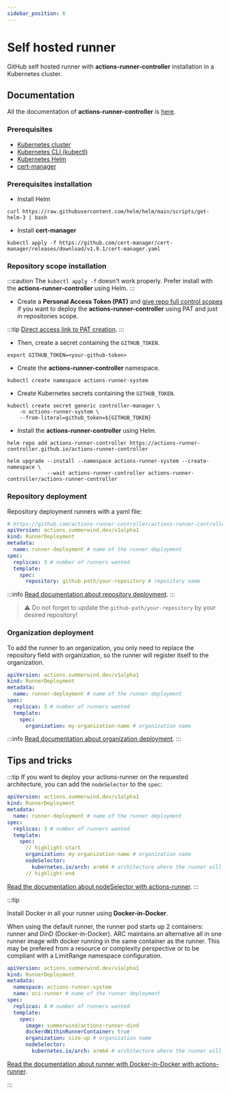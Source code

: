 ```yaml
---
sidebar_position: 6
---
```


# Self hosted runner

GitHub self hosted runner with **actions-runner-controller** installation in a Kubernetes cluster.

## Documentation

All the documentation of **actions-runner-controller** is [here](https://github.com/actions-runner-controller/actions-runner-controller).

### Prerequisites

- [Kubernetes cluster](https://kubernetes.io)
- [Kubernetes CLI (kubectl)](https://kubernetes.io/docs/reference/kubectl/overview/)
- [Kubernetes Helm](https://helm.sh/)
- [cert-manager](https://cert-manager.io/)

### Prerequisites installation

<!-- - Open port and connections with `iptables` (needed by `cert-manager`)

```shell
sudo iptables --insert INPUT --source 0.0.0.0/0 --jump ACCEPT && \
sudo iptables --insert INPUT --destination 0.0.0.0/0 --jump ACCEPT && \
sudo iptables --insert FORWARD --source 0.0.0.0/0 --jump ACCEPT && \
sudo iptables --insert FORWARD --destination 0.0.0.0/0 --jump ACCEPT && \
sudo iptables --insert OUTPUT --source 0.0.0.0/0 --jump ACCEPT && \
sudo iptables --insert OUTPUT --destination 0.0.0.0/0 --jump ACCEPT
``` -->

- Install Helm

```shell
curl https://raw.githubusercontent.com/helm/helm/main/scripts/get-helm-3 | bash
```

- Install **cert-manager**

```shell
kubectl apply -f https://github.com/cert-manager/cert-manager/releases/download/v1.9.1/cert-manager.yaml
```

### Repository scope installation

:::caution
The `kubectl apply -f` doesn't work properly. Prefer install with the **actions-runner-controller** using Helm.
:::

- Create a **Personal Access Token (PAT)** and [give repo full control scopes](https://github.com/actions-runner-controller/actions-runner-controller#deploying-using-pat-authentication) if you want to deploy the **actions-runner-controller** using PAT and just in repositories scope.

:::tip
[Direct access link to PAT creation](https://github.com/settings/tokens/new).
:::

- Then, create a secret containing the `GITHUB_TOKEN`.

```shell
export GITHUB_TOKEN=<your-github-token>
```

- Create the **actions-runner-controller** namespace.

```shell
kubectl create namespace actions-runner-system
```

- Create Kubernetes secrets containing the `GITHUB_TOKEN`.

```shell
kubectl create secret generic controller-manager \
    -n actions-runner-system \
    --from-literal=github_token=${GITHUB_TOKEN}
```

- Install the **actions-runner-controller** using Helm.

```shell
helm repo add actions-runner-controller https://actions-runner-controller.github.io/actions-runner-controller
```

```shell
helm upgrade --install --namespace actions-runner-system --create-namespace \
             --wait actions-runner-controller actions-runner-controller/actions-runner-controller
```

### Repository deployment

Repository deployment runners with a yaml file:

```yaml title="repository-runner-deploy.yaml"
# https://github.com/actions-runner-controller/actions-runner-controller#runnerdeployments
apiVersion: actions.summerwind.dev/v1alpha1
kind: RunnerDeployment
metadata:
  name: runner-deployment # name of the runner deployment
spec:
  replicas: 3 # number of runners wanted
  template:
    spec:
      repository: github-path/your-repository # repository name
```

:::info
[Read documentation about repository deployment](https://github.com/actions-runner-controller/actions-runner-controller#repository-runners).
:::

> ⚠️ Do not forget to update the `github-path/your-repository` by your desired repository!

### Organization deployment

To add the runner to an organization, you only need to replace the repository field with organization, so the runner will register itself to the organization.

```yaml title="organization-runner-deploy.yaml"
apiVersion: actions.summerwind.dev/v1alpha1
kind: RunnerDeployment
metadata:
  name: runner-deployment # name of the runner deployment
spec:
  replicas: 3 # number of runners wanted
  template:
    spec:
      organization: my-organization-name # organization name
```

:::info
[Read documentation about organization deployment](https://github.com/actions-runner-controller/actions-runner-controller#organization-runners).
:::

## Tips and tricks

:::tip
If you want to deploy your actions-runner on the requested architecture, you can add the `nodeSelector` to the `spec`:

```yaml title="organization-runner-deploy.yaml"
apiVersion: actions.summerwind.dev/v1alpha1
kind: RunnerDeployment
metadata:
  name: runner-deployment # name of the runner deployment
spec:
  replicas: 3 # number of runners wanted
  template:
    spec:
      // highlight-start
      organization: my-organization-name # organization name
      nodeSelector:
        kubernetes.io/arch: arm64 # architecture where the runner will be deployed
      // highlight-end
```

[Read the documentation about nodeSelector with actions-runner](https://github.com/actions-runner-controller/actions-runner-controller#setting-up-windows-runners).
:::

:::tip

Install Docker in all your runner using **Docker-in-Docker**.

When using the default runner, the runner pod starts up 2 containers: runner and DinD (Docker-in-Docker). ARC maintains an alternative all in one runner image with docker running in the same container as the runner. This may be prefered from a resource or complexity perspective or to be compliant with a LimitRange namespace configuration.

```yaml
apiVersion: actions.summerwind.dev/v1alpha1
kind: RunnerDeployment
metadata:
  namespace: actions-runner-system
  name: oci-runner # name of the runner deployment
spec:
  replicas: 4 # number of runners wanted
  template:
    spec:
      image: summerwind/actions-runner-dind
      dockerdWithinRunnerContainer: true
      organization: size-up # organization name
      nodeSelector:
        kubernetes.io/arch: arm64 # architecture where the runner will be deployed
```

[Read the documentation about runner with Docker-in-Docker with actions-runner](https://github.com/actions-runner-controller/actions-runner-controller#runner-with-dind).

:::
